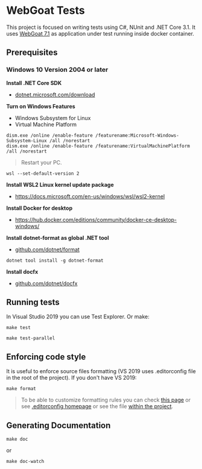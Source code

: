 # WebGoat Tests

This project is focused on writing tests using C#, NUnit and .NET Core 3.1. It uses [WebGoat 7.1](https://github.com/WebGoat/WebGoat/releases/tag/7.1) as application under test running inside docker container.

## Prerequisites

### Windows 10 Version 2004 or later

**Install .NET Core SDK**
- [dotnet.microsoft.com/download](https://dotnet.microsoft.com/download)

**Turn on Windows Features**
- Windows Subsystem for Linux
- Virtual Machine Platform
```
dism.exe /online /enable-feature /featurename:Microsoft-Windows-Subsystem-Linux /all /norestart
dism.exe /online /enable-feature /featurename:VirtualMachinePlatform /all /norestart
```
> Restart your PC.
```
wsl --set-default-version 2
```

**Install WSL2 Linux kernel update package**
- https://docs.microsoft.com/en-us/windows/wsl/wsl2-kernel

**Install Docker for desktop**
- https://hub.docker.com/editions/community/docker-ce-desktop-windows/

**Install dotnet-format as global .NET tool**
- [github.com/dotnet/format](https://github.com/dotnet/format)
```
dotnet tool install -g dotnet-format
```

**Install docfx**
- [github.com/dotnet/docfx](https://github.com/dotnet/docfx/releases)

## Running tests

In Visual Studio 2019 you can use Test Explorer. Or make:

```
make test
```
```
make test-parallel
```

## Enforcing code style

It is useful to enforce source files formatting (VS 2019 uses .editorconfig file in the root of the project). If you don't have VS 2019:

```
make format
```

> To be able to customize formatting rules you can check [this page](https://docs.microsoft.com/en-us/visualstudio/ide/editorconfig-formatting-conventions?view=vs-2019) or see [.editorconfig homepage](https://editorconfig.org/) or see the file [within the project](https://github.com/adamvlasak/Testing/blob/master/.editorconfig).

## Generating Documentation

```
make doc
```

or

```
make doc-watch
```
